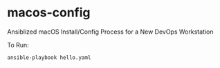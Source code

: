 # macos-config

Ansiblized macOS Install/Config Process for a New DevOps Workstation

To Run:

`ansible-playbook hello.yaml`